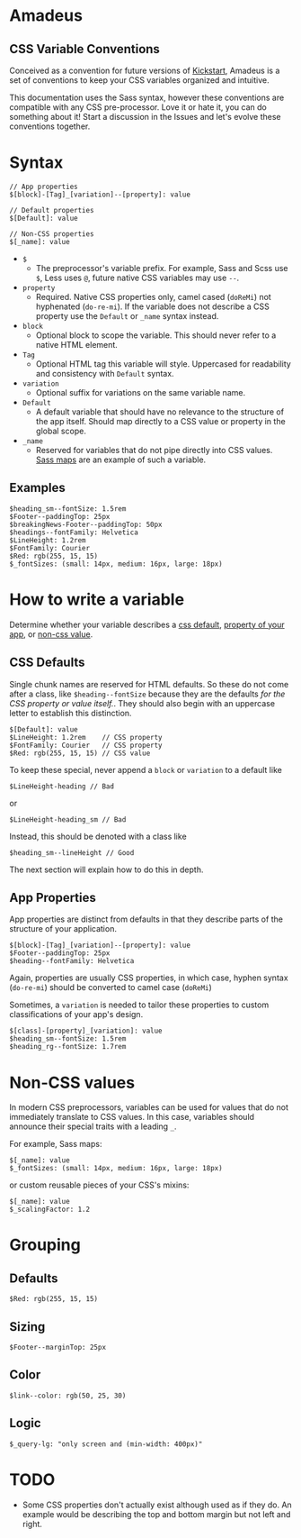 # Amadeus
## CSS Variable Conventions

Conceived as a convention for future versions of [Kickstart](http://getkickstart.com), Amadeus is a set of conventions to keep your CSS variables organized and intuitive.

This documentation uses the Sass syntax, however these conventions are compatible with any CSS pre-processor. Love it or hate it, you can do something about it! Start a discussion in the Issues and let's evolve these conventions together.

# Syntax

    // App properties
    $[block]-[Tag]_[variation]--[property]: value
    
    // Default properties
    $[Default]: value
    
    // Non-CSS properties
    $[_name]: value
    
- `$`
  - The preprocessor's variable prefix. For example, Sass and Scss use `$`, Less uses `@`, future native CSS variables may use `--`.
- `property`
  - Required. Native CSS properties only, camel cased (`doReMi`) not hyphenated (`do-re-mi`). If the variable does not describe a CSS property use the `Default` or `_name` syntax instead.
- `block`
  - Optional block to scope the variable. This should never refer to a native HTML element.
- `Tag`
  - Optional HTML tag this variable will style. Uppercased for readability and consistency with `Default` syntax.
- `variation`
  - Optional suffix for variations on the same variable name.
- `Default`
  - A default variable that should have no relevance to the structure of the app itself. Should map directly to a CSS value or property in the global scope.
- `_name`
  - Reserved for variables that do not pipe directly into CSS values. [Sass maps](http://sass-lang.com/documentation/file.SASS_REFERENCE.html#maps) are an example of such a variable.
    
## Examples

    $heading_sm--fontSize: 1.5rem
    $Footer--paddingTop: 25px
    $breakingNews-Footer--paddingTop: 50px
    $headings--fontFamily: Helvetica
    $LineHeight: 1.2rem
    $FontFamily: Courier
    $Red: rgb(255, 15, 15)
    $_fontSizes: (small: 14px, medium: 16px, large: 18px)
    
# How to write a variable

Determine whether your variable describes a [css default](#css-defaults), [property of your app](#app-properties), or [non-css value](#non-css-values).

## CSS Defaults

Single chunk names are reserved for HTML defaults. So these do not come after a class, like `$heading--fontSize` because they are the defaults *for the CSS property or value itself.*. They should also begin with an uppercase letter to establish this distinction.

    $[Default]: value
    $LineHeight: 1.2rem    // CSS property
    $FontFamily: Courier   // CSS property
    $Red: rgb(255, 15, 15) // CSS value
    
To keep these special, never append a `block` or `variation` to a default like

    $LineHeight-heading // Bad
    
or
    
    $LineHeight-heading_sm // Bad
    
Instead, this should be denoted with a class like

    $heading_sm--lineHeight // Good
    
The next section will explain how to do this in depth.

## App Properties

App properties are distinct from defaults in that they describe parts of the structure of your application.

    $[block]-[Tag]_[variation]--[property]: value
    $Footer--paddingTop: 25px
    $heading--fontFamily: Helvetica
    
Again, properties are usually CSS properties, in which case, hyphen syntax (`do-re-mi`) should be converted to camel case (`doReMi`)

Sometimes, a `variation` is needed to tailor these properties to custom classifications of your app's design.

    $[class]-[property]_[variation]: value    
    $heading_sm--fontSize: 1.5rem
    $heading_rg--fontSize: 1.7rem
    
# Non-CSS values

In modern CSS preprocessors, variables can be used for values that do not immediately translate to CSS values. In this case, variables should announce their special traits with a leading `_`.

For example, Sass maps:

    $[_name]: value
    $_fontSizes: (small: 14px, medium: 16px, large: 18px)
    
or custom reusable pieces of your CSS's mixins:

    $[_name]: value
    $_scalingFactor: 1.2

# Grouping

## Defaults

    $Red: rgb(255, 15, 15)

## Sizing

    $Footer--marginTop: 25px
    
## Color

    $link--color: rgb(50, 25, 30)
    
## Logic

    $_query-lg: "only screen and (min-width: 400px)"
    
# TODO

- Some CSS properties don't actually exist although used as if they do. An example would be describing the top and bottom margin but not left and right.
